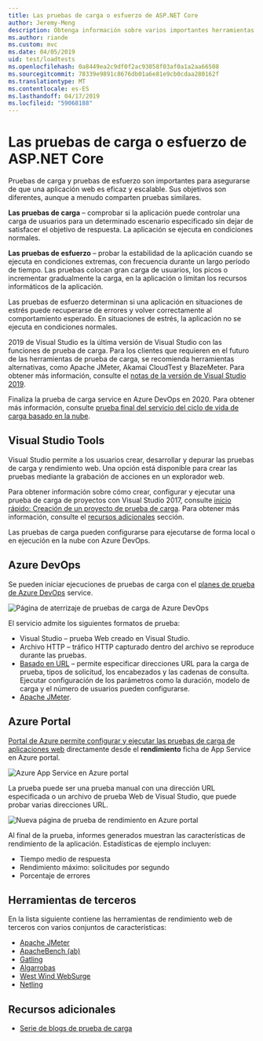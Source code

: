 ```yaml
---
title: Las pruebas de carga o esfuerzo de ASP.NET Core
author: Jeremy-Meng
description: Obtenga información sobre varios importantes herramientas y enfoques de pruebas de carga y las aplicaciones ASP.NET Core de prueba de carga.
ms.author: riande
ms.custom: mvc
ms.date: 04/05/2019
uid: test/loadtests
ms.openlocfilehash: 0a8449ea2c9df0f2ac93058f03af0a1a2aa66508
ms.sourcegitcommit: 78339e9891c8676db01a6e81e9cb0cdaa280162f
ms.translationtype: MT
ms.contentlocale: es-ES
ms.lasthandoff: 04/17/2019
ms.locfileid: "59068188"
---
```

# <a name="aspnet-core-loadstress-testing"></a>Las pruebas de carga o esfuerzo de ASP.NET Core

Pruebas de carga y pruebas de esfuerzo son importantes para asegurarse de que una aplicación web es eficaz y escalable. Sus objetivos son diferentes, aunque a menudo comparten pruebas similares.

**Las pruebas de carga** &ndash; comprobar si la aplicación puede controlar una carga de usuarios para un determinado escenario especificado sin dejar de satisfacer el objetivo de respuesta. La aplicación se ejecuta en condiciones normales.

**Las pruebas de esfuerzo** &ndash; probar la estabilidad de la aplicación cuando se ejecuta en condiciones extremas, con frecuencia durante un largo período de tiempo. Las pruebas colocan gran carga de usuarios, los picos o incrementar gradualmente la carga, en la aplicación o limitan los recursos informáticos de la aplicación.

Las pruebas de esfuerzo determinan si una aplicación en situaciones de estrés puede recuperarse de errores y volver correctamente al comportamiento esperado. En situaciones de estrés, la aplicación no se ejecuta en condiciones normales.

2019 de Visual Studio es la última versión de Visual Studio con las funciones de prueba de carga. Para los clientes que requieren en el futuro de las herramientas de prueba de carga, se recomienda herramientas alternativas, como Apache JMeter, Akamai CloudTest y BlazeMeter. Para obtener más información, consulte el [notas de la versión de Visual Studio 2019](/visualstudio/releases/2019/release-notes#test-tools).

Finaliza la prueba de carga service en Azure DevOps en 2020. Para obtener más información, consulte [prueba final del servicio del ciclo de vida de carga basado en la nube](https://devblogs.microsoft.com/devops/cloud-based-load-testing-service-eol/).

## <a name="visual-studio-tools"></a>Visual Studio Tools

Visual Studio permite a los usuarios crear, desarrollar y depurar las pruebas de carga y rendimiento web. Una opción está disponible para crear las pruebas mediante la grabación de acciones en un explorador web.

Para obtener información sobre cómo crear, configurar y ejecutar una prueba de carga de proyectos con Visual Studio 2017, consulte [inicio rápido: Creación de un proyecto de prueba de carga](/visualstudio/test/quickstart-create-a-load-test-project?view=vs-2017). Para obtener más información, consulte el [recursos adicionales](#additional-resources) sección.

Las pruebas de carga pueden configurarse para ejecutarse de forma local o en ejecución en la nube con Azure DevOps.

## <a name="azure-devops"></a>Azure DevOps

Se pueden iniciar ejecuciones de pruebas de carga con el [planes de prueba de Azure DevOps](/azure/devops/test/load-test/index?view=vsts) service.

![Página de aterrizaje de pruebas de carga de Azure DevOps](./load-tests/_static/azure-devops-load-test.png)

El servicio admite los siguientes formatos de prueba:

* Visual Studio &ndash; prueba Web creado en Visual Studio.
* Archivo HTTP &ndash; tráfico HTTP capturado dentro del archivo se reproduce durante las pruebas.
* [Basado en URL](/azure/devops/test/load-test/get-started-simple-cloud-load-test?view=vsts) &ndash; permite especificar direcciones URL para la carga de prueba, tipos de solicitud, los encabezados y las cadenas de consulta. Ejecutar configuración de los parámetros como la duración, modelo de carga y el número de usuarios pueden configurarse.
* [Apache JMeter](https://jmeter.apache.org/).

## <a name="azure-portal"></a>Azure Portal

[Portal de Azure permite configurar y ejecutar las pruebas de carga de aplicaciones web](/azure/devops/test/load-test/app-service-web-app-performance-test?view=vsts) directamente desde el **rendimiento** ficha de App Service en Azure portal.

![Azure App Service en Azure portal](./load-tests/_static/azure-appservice-perf-test.png)

La prueba puede ser una prueba manual con una dirección URL especificada o un archivo de prueba Web de Visual Studio, que puede probar varias direcciones URL.

![Nueva página de prueba de rendimiento en Azure portal](./load-tests/_static/azure-appservice-perf-test-config.png)

Al final de la prueba, informes generados muestran las características de rendimiento de la aplicación. Estadísticas de ejemplo incluyen:

* Tiempo medio de respuesta
* Rendimiento máximo: solicitudes por segundo
* Porcentaje de errores

## <a name="third-party-tools"></a>Herramientas de terceros

En la lista siguiente contiene las herramientas de rendimiento web de terceros con varios conjuntos de características:

* [Apache JMeter](https://jmeter.apache.org/)
* [ApacheBench (ab)](https://httpd.apache.org/docs/2.4/programs/ab.html)
* [Gatling](https://gatling.io/)
* [Algarrobas](https://locust.io/)
* [West Wind WebSurge](http://websurge.west-wind.com/)
* [Netling](https://github.com/hallatore/Netling)

## <a name="additional-resources"></a>Recursos adicionales

* [Serie de blogs de prueba de carga](https://blogs.msdn.microsoft.com/charles_sterling/2015/06/01/load-test-series-part-i-creating-web-performance-tests-for-a-load-test/)
